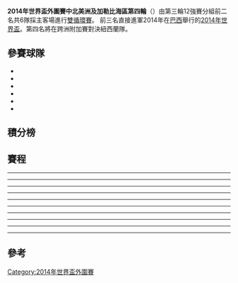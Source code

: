 **2014年世界盃外圍賽中北美洲及加勒比海區第四輪**（）由第三輪12強賽分組前二名共6隊採主客場進行[雙循環賽](../Page/循环赛.md "wikilink")。 前三名直接進軍2014年在[巴西](../Page/巴西.md "wikilink")舉行的[2014年世界盃](https://zh.wikipedia.org/wiki/2014年世界盃足球賽 "wikilink")。第四名將在跨洲附加賽對決紐西蘭隊。

## 參賽球隊

  -
  -
  -
  -
  -
  -
## 積分榜

## 賽程

<div id="Mexico0v0Jamaica">

</div>

<div id="Honduras2v1United States ">

</div>

<div id=" Panama2v2Costa Rica">

</div>

-----

<div id="Jamaica v Panama">

</div>

<div id="Honduras v Mexico">

</div>

<div id="United States v  Costa Rica">

</div>

-----

<div id="Mexico  v  United States">

</div>

<div id="Panama v Honduras">

</div>

<div id="Costa Rica v Jamaica">

</div>

-----

<div id="Jamaica v  Mexico">

</div>

-----

<div id="Jamaica v United States">

</div>

<div id="Costa Rica v  Honduras">

</div>

<div id="Panama v Mexico">

</div>

-----

<div id="Mexico v  Costa Rica">

</div>

<div id="Honduras v Jamaica">

</div>

<div id="United States v  Panama">

</div>

-----

<div id="United States  v Honduras">

</div>

<div id="Costa Rica v  Jamaica">

</div>

-----

<div id="Mexico v  Honduras">

</div>

<div id="Panama v Jamaica">

</div>

<div id="Costa Rica v United States">

</div>

-----

<div id="Jamaica v  Costa Rica">

</div>

<div id="Honduras v Panama">

</div>

<div id="United States v Mexico">

</div>

-----

<div id="Mexico v  Panama">

</div>

<div id="Honduras v Costa Rica">

</div>

<div id="United States v  Jamaica">

</div>

-----

<div id="Jamaica v  Honduras">

</div>

<div id="Panama v United States ">

</div>

<div id="Costa Rica v  Mexico">

</div>

## 參考

[Category:2014年世界盃外圍賽](https://zh.wikipedia.org/wiki/Category:2014年世界盃外圍賽 "wikilink")